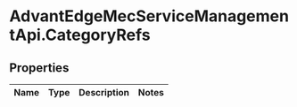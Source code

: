 # AdvantEdgeMecServiceManagementApi.CategoryRefs

## Properties
Name | Type | Description | Notes
------------ | ------------- | ------------- | -------------


